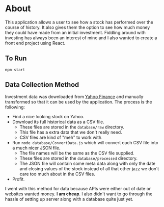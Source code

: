 # About

This application allows a user to see how a stock has performed over the course of history. It also gives them the
option to see how much money they could have made from an initial investment. Fiddling around with investing has always
been an interest of mine and I also wanted to create a front end project using React.

## To Run

`npm start`

## Data Collection Method

Investment data was downloaded from [Yahoo Finance](https://finance.yahoo.com) and manually transformed so that it can
be used by the application. The process is the following:

* Find a nice looking stock on Yahoo.
* Download its full historical data as a CSV file.
  * These files are stored in the `database/raw` directory.
  * This file has a extra data that we don't really need.
  * CSV files are kind of "meh" to work with.
* Run `node database/ConvertData.js` which will convert each CSV file into a much nicer JSON file.
  * The file names will be the same as the CSV file supplied.
  * These files are stored in the `database/processed` directory.
  * The JSON file will contain some meta data along with only the date and closing values of the stock instead of all
  that other jazz we don't care too much about in the CSV files.
* Profit.

I went with this method for data because APIs were either out of date or websites wanted money. **I am cheap**. I also
didn't want to go through the hassle of setting up server along with a database quite just yet.
